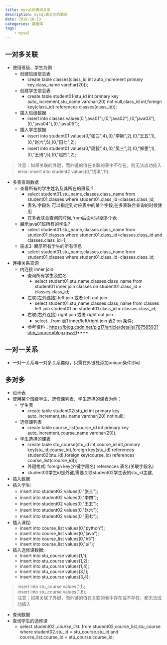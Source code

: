 ```yaml
---
title: mysql的表间关系
description: mysql表之间的联系
date: 2018-10-13
categories: 数据库
tags:
    - mysql
---
```




## 一对多关联

* 使用班级、学生为例：
	* 创建班级信息表
		* create table classes(class_id int auto_increment primary key,class_name varchar(20));
	* 创建学生信息表
		* create table student01(stu_id int primary key auto_increment,stu_name varchar(20) not null,class_id int,foreign key(class_id) references classes(class_id));
	* 插入班级数据
		* insert into classes values(0,"java01"),(0,"java02"),(0,"java03"),(0,"java04"),(0,"java05");
	* 插入学生数据
		* insert into student01 values(0,"张三",4),(0,"李斯",2),(0,"王五",1),(0,"赵六",5),(0,"田七",2);
		* insert into student01 values(0,"周毅",4),(0,"吴三",2),(0,"郑思",1),(0,"王琦",5),(0,"赵四",2);
      ​      
> 注意：如果关联的外键，而外键的值在关联的表中不存在，则无法成功插入<br/>
> error: insert into student2 values(0,"钱琪",11);

* 多表查询数据   
	* 查看所有的学生姓名及其所在的班级 ?
		* select student01.stu_name,classes.class_name from student01,classes where student01.class_id=classes.class_id;
		* 表名.字段名  可以指定到对应表中的某个字段,在多表联合查询的时候使用
		* 在多表联合查询的时候,from后面可以跟多个表
	* 展示java01班所有的学生? 
	     * select student01.stu_name,classes.class_name from student01,classes where student01.class_id=classes.class_id and classes.class_id=1;
	* 需求3: 展示所有学生的所有信息
		* select student01.stu_name,classes.class_name from student01,classes where student01.class_id=classes.class_id;
* 连接关系查询
	* 内连接  inner join
		* 查询所有学生及姓名
			* select student01.stu_name,classes.class_name from student01 inner join classes on student01.class_id = classes.class_id;  
		* 左联(左外连接)  left join 或者 left out join   
			* select student01.stu_name,classes.class_name from classes left join student01 on student01.class_id = classes.class_id;  		
		* 右联(右外连接)   right join 或者 right out join 
			* select...from 表1 inner/left/right join 表2  on  条件;
		* 参考资料：https://blog.csdn.net/plg17/article/details/78758593?utm_source=blogxgwz0****

## 一对一关系

* 一对一关系与一对多关系类似，只需在外键处添加unique条件即可

## 多对多
* 设计表
* 使用某个班级学生、选修课列表、学生选择的课表为例：
	* 学生表
		* create table student02(stu_id int primary key auto_increment,stu_name varchar(20) not null);	
	* 选修课列表
		* create table course_list(course_id int primary key auto_increment,course_name varchar(20));
	* 学生选择的课表
		* create table stu_course(stu_id int,course_id int,primary key(stu_id,course_id),foreign key(stu_id) references student02(stu_id),foreign key(course_id) references course_list(crourse_id));
		* 外键格式:  foreign key(外键字段名)  references 表名(关联字段名) 
		* student02学生id是外键,需要关联student02学生表的stu_id主健, 
* 插入数据
* 插入学生:
	- insert into student02 values(0,"张三");
	- insert into student02 values(0,"李四");
	- insert into student02 values(0,"王五");
	- insert into student02 values(0,"赵六");
	- insert into student02 values(0,"田七");
* 插入课程:
	- insert into course_list values(0,"python");  
	- insert into course_list values(0,"java"); 
	- insert into course_list values(0,"h5"); 
	- insert into course_list values(0,"ui"); 
* 插入选修课数据:
	- insert into stu_course values(1,1);
	- insert into stu_course values(1,2);
	- insert into stu_course values(1,4);
	- insert into stu_course values(3,1);
	- insert into stu_course values(3,4);
>insert into stu_course values(1,1);<br/>
>insert into stu_course values(1,8);<br/>
>注意：如果关联了外键，而外键的值在关联的表中存在或不存在，都无法成功插入
* 查询数据
* 查询学生的选修课
	* select student02.*,course_list.* from student02,course_list,stu_course where student02.stu_id =  stu_course.stu_id and course_list.course_id = stu_course.course_id;

